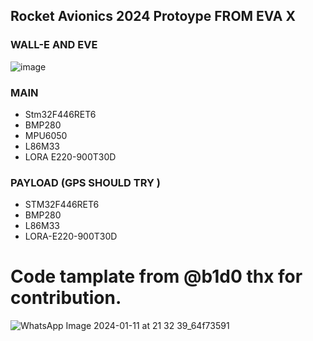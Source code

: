 ## Rocket Avionics 2024 Protoype FROM EVA X
### **WALL-E AND EVE**
![image](https://github.com/kaanavcix/Rocket_avionics-2024/assets/79256195/15f00471-3420-49a3-8eb8-79991e87c638)


### MAIN
- Stm32F446RET6
- BMP280
- MPU6050
- L86M33
- LORA E220-900T30D

### PAYLOAD (GPS SHOULD TRY )
- STM32F446RET6
- BMP280
- L86M33
- LORA-E220-900T30D

# Code tamplate from @b1d0 thx for contribution. 

![WhatsApp Image 2024-01-11 at 21 32 39_64f73591](https://github.com/kaanavcix/Rocket_avionics-2024/assets/79256195/a5728ae5-c398-45a2-89ca-956a98ed9498)


